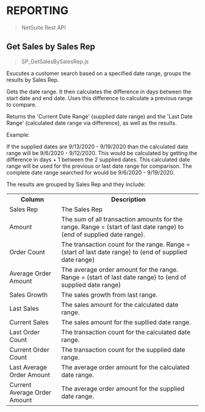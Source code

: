 # REPORTING
> NetSuite Rest API

## Get Sales by Sales Rep
> SP_GetSalesBySalesRep.js

Exucutes a customer search based on a specified date range, groups the results by Sales Rep.

Gets the date range. It then calculates the difference in days between the start date and end date. Uses this difference to calculate a previous range to compare.

Returns the 'Current Date Range' (supplied date range) and the 'Last Date Range' (calculated date range via difference), as well as the results.

Example:

If the supplied dates are 9/13/2020 - 9/19/2020 than the calculated date range will be 9/6/2020 - 9/12/2020. This would be calculated by getting the difference in days + 1 between the 2 supplied dates. This calculated date range will be used for the previous or last date range for comparison. The complete date range searched for would be 9/6/2020 - 9/19/2020.

The results are grouped by Sales Rep and they include:

<table>
  <tr>
    <th>Column</th>
    <th>Description</th>
  </tr>
  <tr>
    <td>Sales Rep</td>
    <td>The Sales Rep</td>
  </tr>
  <tr>
    <td>Amount</td>
    <td>The sum of all transaction amounts for the range. Range = (start of last date range) to (end of supplied date range).</td>
  </tr>
  <tr>
    <td>Order Count</td>
    <td>The transaction count for the range. Range = (start of last date range) to (end of supplied date range)</td>
  </tr>
  <tr>
    <td>Average Order Amount</td>
    <td>The average order amount for the range. Range = (start of last date range) to (end of supplied date range)</td>
  </tr>
  <tr>
    <td>Sales Growth</td>
    <td>The sales growth from last range.</td>
  </tr>
  <tr>
    <td>Last Sales</td>
    <td>The sales amount for the calculated date range.</td>
  </tr>
  <tr>
    <td>Current Sales</td>
    <td>The sales amount for the supllied date range.</td>
  </tr>
  <tr>
    <td>Last Order Count</td>
    <td>The transaction count for the calculated date range.</td>
  </tr>
  <tr>
    <td>Current Order Count</td>
    <td>The transaction count for the supplied date range.</td>
  </tr>
  <tr>
    <td>Last Average Order Amount</td>
    <td>The average order amount for the calculated date range.</td>
  </tr>
  <tr>
    <td>Current Average Order Amount</td>
    <td>The average order amount for the supplied date range.</td>
  </tr>
</table>